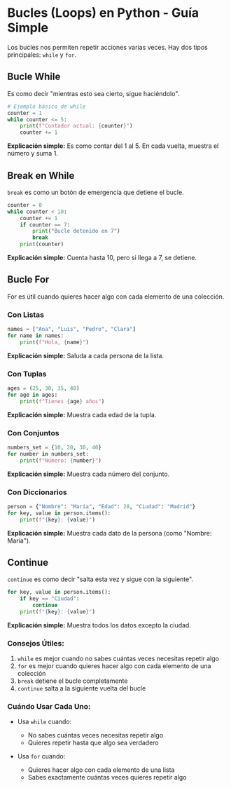 # Bucles (Loops) en Python - Guía Simple

Los bucles nos permiten repetir acciones varias veces. Hay dos tipos principales: `while` y `for`.

## Bucle While
Es como decir "mientras esto sea cierto, sigue haciéndolo".

```python
# Ejemplo básico de while
counter = 1
while counter <= 5:
    print(f"Contador actual: {counter}")
    counter += 1
```
**Explicación simple:** Es como contar del 1 al 5. En cada vuelta, muestra el número y suma 1.

## Break en While
`break` es como un botón de emergencia que detiene el bucle.

```python
counter = 0
while counter < 10:
    counter += 1
    if counter == 7:
        print("Bucle detenido en 7")
        break
    print(counter)
```
**Explicación simple:** Cuenta hasta 10, pero si llega a 7, se detiene.

## Bucle For
For es útil cuando quieres hacer algo con cada elemento de una colección.

### Con Listas
```python
names = ["Ana", "Luis", "Pedro", "Clara"]
for name in names:
    print(f"Hola, {name}")
```
**Explicación simple:** Saluda a cada persona de la lista.

### Con Tuplas
```python
ages = (25, 30, 35, 40)
for age in ages:
    print(f"Tienes {age} años")
```
**Explicación simple:** Muestra cada edad de la tupla.

### Con Conjuntos
```python
numbers_set = {10, 20, 30, 40}
for number in numbers_set:
    print(f"Número: {number}")
```
**Explicación simple:** Muestra cada número del conjunto.

### Con Diccionarios
```python
person = {"Nombre": "María", "Edad": 28, "Ciudad": "Madrid"}
for key, value in person.items():
    print(f"{key}: {value}")
```
**Explicación simple:** Muestra cada dato de la persona (como "Nombre: María").

## Continue
`continue` es como decir "salta esta vez y sigue con la siguiente".

```python
for key, value in person.items():
    if key == "Ciudad":
        continue
    print(f"{key}: {value}")
```
**Explicación simple:** Muestra todos los datos excepto la ciudad.

### Consejos Útiles:
1. `while` es mejor cuando no sabes cuántas veces necesitas repetir algo
2. `for` es mejor cuando quieres hacer algo con cada elemento de una colección
3. `break` detiene el bucle completamente
4. `continue` salta a la siguiente vuelta del bucle

### Cuándo Usar Cada Uno:
- Usa `while` cuando:
  * No sabes cuántas veces necesitas repetir algo
  * Quieres repetir hasta que algo sea verdadero

- Usa `for` cuando:
  * Quieres hacer algo con cada elemento de una lista
  * Sabes exactamente cuántas veces quieres repetir algo
